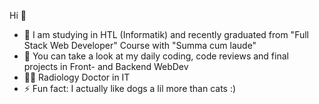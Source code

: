 Hi 👋

- 🔭 I am studying in HTL (Informatik) and recently graduated from "Full Stack Web Developer" Course with "Summa cum laude"
- 🌱 You can take a look at my daily coding, code reviews and final projects in Front- and Backend WebDev
- 👩‍⚕️ Radiology Doctor in IT
- ⚡ Fun fact: I actually like dogs a lil more than cats :)
